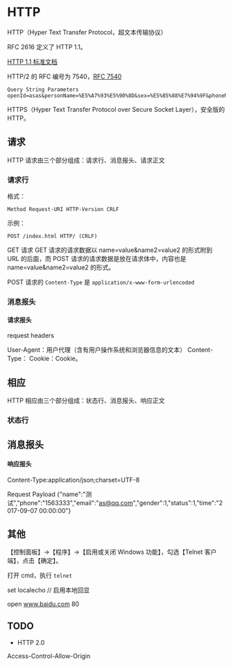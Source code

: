 # HTTP

HTTP（Hyper Text Transfer Protocol，超文本传输协议）


RFC 2616 定义了 HTTP 1.1。

[HTTP 1.1 标准文档](http://www.ietf.org/rfc/rfc2616.txt)

HTTP/2 的 RFC 编号为 7540，[RFC 7540](http://www.ietf.org/rfc/rfc7540.txt)


```text
Query String Parameters
openId=asas&personName=%E5%A7%93%E5%90%8D&sex=%E5%85%88%E7%94%9F&phoneNum=1256&detailAddress=XX%E5%B8%82XX%E5%8C%BAXX%E8%B7%AFXX%E5%B9%BF%E5%9C%BAXX%E5%AE%A4&houseNumberInformation=%E9%97%A8%E7%89%8C%E4%BF%A1%E6%81%AF&isContain=true
```

HTTPS（Hyper Text Transfer Protocol over Secure Socket Layer），安全版的 HTTP。


## 请求

HTTP 请求由三个部分组成：请求行、消息报头、请求正文

### 请求行

格式：

```text
Method Request-URI HTTP-Version CRLF
```

示例：

```text
POST /index.html HTTP/ (CRLF)
```

GET 请求
GET 请求的请求数据以 name=value&name2=value2 的形式附到 URL 的后面，而 POST 请求的请求数据是放在请求体中，内容也是 name=value&name2=value2 的形式。

POST 请求的 `Content-Type` 是 `application/x-www-form-urlencoded`


### 消息报头

#### 请求报头

request headers

User-Agent：用户代理（含有用户操作系统和浏览器信息的文本）
Content-Type：
Cookie：Cookie。

## 相应

HTTP 相应由三个部分组成：状态行、消息报头、响应正文

### 状态行

## 消息报头

#### 响应报头




Content-Type:application/json;charset=UTF-8

Request Payload
{"name":"测试","phone":"1563333","email":"as@qq.com","gender":1,"status":1,"time":"2017-09-07  00:00:00"}


## 其他

【控制面板】->【程序】->【启用或关闭 Windows 功能】，勾选【Telnet 客户端】，点击【确定】。

打开 cmd，执行 `telnet`

set localecho // 启用本地回显

open www.baidu.com 80

## TODO

* HTTP 2.0





Access-Control-Allow-Origin

